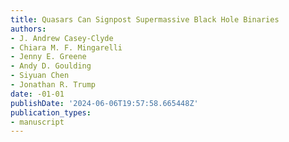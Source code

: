 ```yaml
---
title: Quasars Can Signpost Supermassive Black Hole Binaries
authors:
- J. Andrew Casey-Clyde
- Chiara M. F. Mingarelli
- Jenny E. Greene
- Andy D. Goulding
- Siyuan Chen
- Jonathan R. Trump
date: -01-01
publishDate: '2024-06-06T19:57:58.665448Z'
publication_types:
- manuscript
---
```

